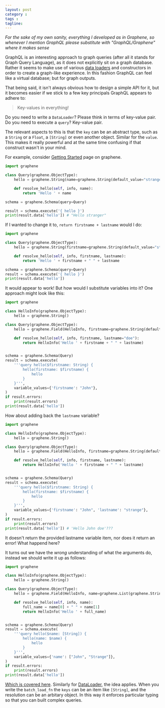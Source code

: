 ```yaml
---
layout: post
category : 
tags : 
tagline: 
---
```


_For the sake of my own sanity, everything I developed as in Graphene, so whenever I mention GraphQL please substitute with "GraphQL/Graphene" where it makes sense_

GraphQL is an interesting approach to graph queries (after all it stands for Graph Query Language), as it does not explicitly sit on a graph database. Rather it seems to make use of various [data loaders](http://docs.graphene-python.org/en/latest/execution/dataloader/) and constructors in order to create a graph-like experience. In this fashion GraphQL can feel like a virtual database; but for graph outputs. 

That being said, it isn't always obvious how to design a simple API for it, but it becomes easier if we stick to a few key principals GraphQL appears to adhere to:

>  Key-values in everything!

Do you need to write a `DataLoader`? Please think in terms of key-value pair. Do you need to execute a `query`? Key-value pair. 

The relevant aspects to this is that the `key` can be an abstract type, such as a `String` or a `Float`, a `[String]` or even another object. Similar for the `value`. This makes it really powerful and at the same time confusing if that construct wasn't in your mind. 

For example, consider [Getting Started](http://docs.graphene-python.org/en/latest/quickstart/) page on graphene.

```py
import graphene

class Query(graphene.ObjectType):
    hello = graphene.String(name=graphene.String(default_value="stranger"))

    def resolve_hello(self, info, name):
        return 'Hello ' + name

schema = graphene.Schema(query=Query)

result = schema.execute('{ hello }')
print(result.data['hello']) # "Hello stranger"
```

If I wanted to change it to, `return firstname + lastname` would I do:

```py
import graphene

class Query(graphene.ObjectType):
    hello = graphene.String(firstname=graphene.String(default_value="stranger"), lastname=graphene.String(default_value="doe"))

    def resolve_hello(self, info, firstname, lastname):
        return 'Hello ' + firstname + " " + lastname

schema = graphene.Schema(query=Query)
result = schema.execute('{ hello }')
print(result.data['hello'])
```

It would appear to work! But how would I substitute variables into it? One approach might look like this:

```py
import graphene

class HelloInfo(graphene.ObjectType):
    hello = graphene.String()

class Query(graphene.ObjectType):
    hello = graphene.Field(HelloInfo, firstname=graphene.String(default_value="stranger"))

    def resolve_hello(self, info, firstname, lastname="doe"):
        return HelloInfo('Hello ' + firstname + " " + lastname)


schema = graphene.Schema(Query)
result = schema.execute(
    '''query hello($firstname: String) {
        hello(firstname: $firstname) {
            hello
        }
    }''',
    variable_values={'firstname': "John"},
)
if result.errors:
    print(result.errors)
print(result.data['hello'])
```

How about adding back the `lastname` variable?

```py
import graphene

class HelloInfo(graphene.ObjectType):
    hello = graphene.String()

class Query(graphene.ObjectType):
    hello = graphene.Field(HelloInfo, firstname=graphene.String(default_value="stranger"), lastname=graphene.String(default_value="doe"))

    def resolve_hello(self, info, firstname, lastname):
        return HelloInfo('Hello ' + firstname + " " + lastname)


schema = graphene.Schema(Query)
result = schema.execute(
    '''query hello($firstname: String) {
        hello(firstname: $firstname) {
            hello
        }
    }''',
    variable_values={'firstname': "John", 'lastname': "strange"},
)
if result.errors:
    print(result.errors)
print(result.data['hello']) # 'Hello John doe'???
```

It doesn't return the provided lastname variable item, nor does it return an error! What happend here?

It turns out we have the _wrong_ understanding of what the arguments do, instead we should write it up as follows:

```py
import graphene

class HelloInfo(graphene.ObjectType):
    hello = graphene.String()

class Query(graphene.ObjectType):
    hello = graphene.Field(HelloInfo, name=graphene.List(graphene.String))

    def resolve_hello(self, info, name):
        full_name = name[0] + " " + name[1]
        return HelloInfo('Hello ' + full_name)


schema = graphene.Schema(Query)
result = schema.execute(
    '''query hello($name: [String]) {
        hello(name: $name) {
            hello
        }
    }''',
    variable_values={'name': ["John", "Strange"]},
)
if result.errors:
    print(result.errors)
print(result.data['hello'])
```

[Which is covered here](http://graphql.org/learn/schema/). Similarly for [DataLoader](http://docs.graphene-python.org/en/latest/execution/dataloader/), the idea applies. When you write the `batch_load_fn` the `keys` can be an item like `[String]`, and the resolution can be an arbitary object. In this way it enforces particular typing so that you can built complex queries. 





